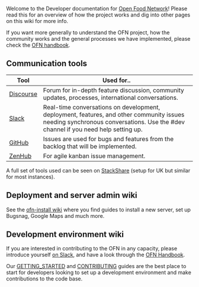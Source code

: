 Welcome to the Developer documentation for [Open Food Network](https://openfoodnetwork.org/)! Please read this for an overview of how the project works and dig into other pages on this wiki for more info.

If you want more generally to understand the OFN project, how the community works and the general processes we have implemented, please check the [OFN handbook](https://ofn-user-guide.gitbook.io/ofn-handbook/).

## Communication tools

**Tool** | **Used for..**
-----|---------
[Discourse](http://community.openfoodnetwork.org/) | Forum for in-depth feature discussion, community updates, processes, international conversations.
[Slack](https://openfoodnetwork.org/slack-invite) | Real-time conversations on development, deployment, features, and other community issues needing synchronous conversations. Use the #dev channel if you need help setting up.
[GitHub](https://github.com/openfoodfoundation/openfoodnetwork) | Issues are used for bugs and features from the backlog that will be implemented.
[ZenHub](https://www.zenhub.io/) | For agile kanban issue management.

A full set of tools used can be seen on [StackShare](http://stackshare.io/open-food-network-uk/open-food-network-uk) (setup for UK but similar for most instances).

## Deployment and server admin wiki

See the [ofn-install wiki](https://github.com/openfoodfoundation/ofn-install/wiki) where you find guides to install a new server, set up Bugsnag, Google Maps and much more.

## Development environment wiki

If you are interested in contributing to the OFN in any capacity, please introduce yourself [on Slack](https://openfoodnetwork.org/slack-invite), and have a look through the [OFN Handbook](https://ofn-user-guide.gitbook.io/ofn-handbook/).

Our [GETTING_STARTED](https://github.com/openfoodfoundation/openfoodnetwork/blob/master/GETTING_STARTED.md) and [CONTRIBUTING](https://github.com/openfoodfoundation/openfoodnetwork/blob/master/CONTRIBUTING.md) guides are the best place to start for developers looking to set up a development environment and make contributions to the code base.